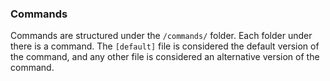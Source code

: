 

### Commands 
Commands are structured under the `/commands/` folder. Each folder under there is a command. The `[default]` file is considered the default version of the command, and any other file is considered an alternative version of the command.